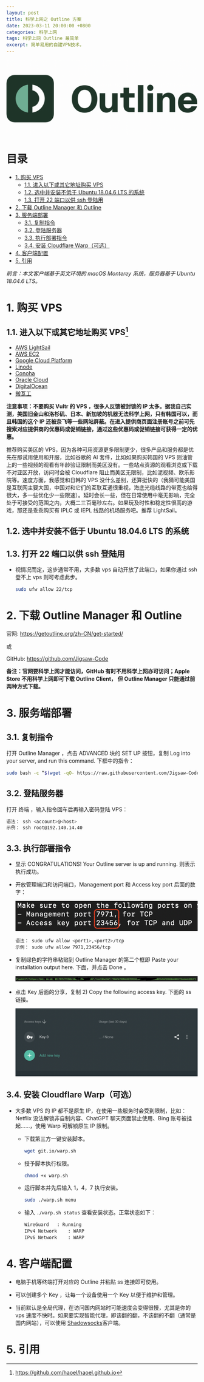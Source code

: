 ```yaml
---
layout: post
title: 科学上网之 Outline 方案
date: 2023-03-11 20:00:00 +0800
categories: 科学上网
tags: 科学上网 Outline 最简单
excerpt: 简单易用的自建VPN技术。
---
```


![Subject Banner](/images/outline-banner.png)

# 目录

- [1. 购买 VPS](#1-购买-vps)
  - [1.1. 进入以下或其它地址购买 VPS](#11-进入以下或其它地址购买-vps1)
  - [1.2. 选中并安装不低于 Ubuntu 18.04.6 LTS 的系统](#12-选中并安装不低于-ubuntu-18046-lts-的系统)
  - [1.3. 打开 22 端口以供 ssh 登陆用](#13-打开-22-端口以供ssh登陆用)
- [2. 下载 Outline Manager 和 Outline](#2-下载-outline-manager-和-outline)
- [3. 服务端部署](#3-服务端部署)
  - [3.1. 复制指令](#31-复制指令)
  - [3.2. 登陆服务器](#32-登陆服务器)
  - [3.3. 执行部署指令](#33-执行部署指令)
  - [3.4. 安装 Cloudflare Warp（可选）](#34-安装cloudflare-warp可选)
- [4. 客户端配置](#4-客户端配置)
- [5. 引用](#5-引用)

_前言：本文客户端基于英文环境的 macOS Monterey 系统，服务器基于 Ubuntu 18.04.6 LTS。_

# 1. 购买 VPS

## 1.1. 进入以下或其它地址购买 VPS[^1]

- [AWS LightSail](https://lightsail.aws.amazon.com/)
- [AWS EC2](https://aws.amazon.com/cn/)
- [Google Cloud Platform](https://cloud.google.com/)
- [Linode](https://www.linode.com/)
- [Conoha](https://www.conoha.jp/zh/)
- [Oracle Cloud](https://www.oracle.com/cloud/free/)
- [DigitalOcean](https://www.digitalocean.com/pricing/droplets#basic-droplets)
- [搬瓦工](https://bandwagonhost.com/vps-hosting.php)

**注意事项：不要购买 Vultr 的 VPS ，很多人反馈被封锁的 IP 太多。据我自己实测，美国旧金山和洛杉矶、日本、新加坡的机器无法科学上网，只有韩国可以，而且韩国的这个 IP 还被奈飞等一些网站屏蔽。在进入提供商页面注册账号之前可先搜索对应提供商的优惠码或促销链接，通过这些优惠码或促销链接可获得一定的优惠。**

推荐购买美区的 VPS，因为各种可用资源更多限制更少，很多产品和服务都是优先在那试用使用和开服，比如谷歌的 AI 套件，比如如果购买韩国的 VPS 则油管上的一些视频的观看有年龄验证限制而美区没有。一些站点资源的观看浏览或下载不对亚区开放，访问时会被 Cloudflare 阻止而美区无限制，比如泥视频、欧乐影院等。速度方面，我感觉和日韩的 VPS 没什么差别，还算挺快的（我猜可能美国是互联网主要大国，中国对和它们的互联互通很重视，海底光缆线路的带宽也给得很大，多一些优化少一些限速）。延时会长一些，但在日常使用中毫无影响，完全处于可接受的范围之内，大概二三百毫秒左右。如果玩及时性和稳定性很高的游戏，那还是乖乖购买有 IPLC 或 IEPL 线路的机场服务吧。推荐 LightSail。

## 1.2. 选中并安装不低于 Ubuntu 18.04.6 LTS 的系统

## 1.3. 打开 22 端口以供 ssh 登陆用

- 视情况而定，这步通常不用，大多数 vps 自动开放了此端口，如果你通过 ssh 登不上 vps 则可考虑此步。

  ```bash
  sudo ufw allow 22/tcp
  ```

# 2. 下载 Outline Manager 和 Outline

官网: https://getoutline.org/zh-CN/get-started/

或

GitHub: https://github.com/Jigsaw-Code

**备注：官网要科学上网才能访问，GitHub 有时不用科学上网亦可访问；Apple Store 不用科学上网即可下载 Outline Client， 但 Outline Manager 只能通过前两种方式下载。**

# 3. 服务端部署

## 3.1. 复制指令

打开 Outline Manager ，点击 ADVANCED 块的 SET UP 按钮，复制 Log into your server, and run this command. 下框中的指令：

```bash
sudo bash -c “$(wget -qO- https://raw.githubusercontent.com/Jigsaw-Code/outline-server/master/src/server_manager/install_scripts/install_server.sh)"
```

## 3.2. 登陆服务器

打开 终端 ，输入指令回车后再输入密码登陆 VPS：

```bash
语法： ssh <account>@<host>
示例： ssh root@192.140.14.40
```

## 3.3. 执行部署指令

- 显示 CONGRATULATIONS! Your Outline server is up and running. 则表示执行成功。

- 开放管理端口和访问端口，Management port 和 Access key port 后面的数字：

  ![Outline Port](/images/outline-server-ports.png)

  ```bash
  语法： sudo ufw allow <port1>,<port2>/tcp
  示例： sudo ufw allow 7971,23456/tcp
  ```

- 复制绿色的字符串粘贴到 Outline Manager 的第二个框即 Paste your installation output here. 下面，并点击 Done 。

  ![Api Key](/images/outline-server-api-url.png)

- 点击 Key 后面的分享，复制 2) Copy the following access key. 下面的 ss 链接。

  ![Outline Manager Interface](/images/outline-manager-access-keys.png)

## 3.4. 安装 Cloudflare Warp（可选）

- 大多数 VPS 的 IP 都不是原生 IP，在使用一些服务时会受到限制，比如：Netflix 没法解锁非自制内容、ChatGPT 聊天页面禁止使用、Bing 账号被挂起……，使用 Warp 可解锁原生 IP 限制。

  - 下载第三方一键安装脚本。

    ```bash
    wget git.io/warp.sh
    ```

  - 授予脚本执行权限。

    ```bash
    chmod +x warp.sh
    ```

  - 运行脚本并先后输入 1，4，7 执行安装。

    ```bash
    sudo ./warp.sh menu
    ```

  - 输入 `./warp.sh status` 查看安装状态。正常状态如下：

    ```bash
    WireGuard	: Running
    IPv4 Network	: WARP
    IPv6 Network	: WARP
    ```

# 4. 客户端配置

- 电脑手机等终端打开对应的 Outline 并粘贴 ss 连接即可使用。

- 可以创建多个 Key ，让每一个设备使用一个 Key 以便于维护和管理。

- 当前默认是全局代理，在访问国内网站时可能速度会变得很慢，尤其是你的 vps 速度不快时。如果要实现智能代理，即该翻的翻，不该翻的不翻（通常是国内网站），可以使用 [Shadowsocks](https://shadowsocks.org/doc/getting-started.html#gui-clients)客户端。

# 5. 引用

[^1]: <https://github.com/haoel/haoel.github.io>
